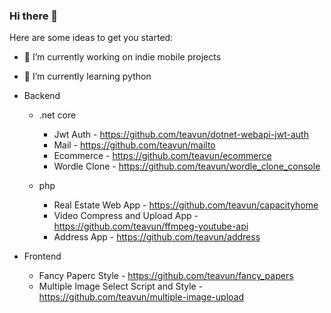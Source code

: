 ### Hi there 👋

<!--
**teavun/teavun** is a ✨ _special_ ✨ repository because its `README.md` (this file) appears on your GitHub profile.
- 👯 I’m looking to collaborate on ...
- 💬 Ask me about ...
- 🤔 I’m looking for Remote Back-end Developer Jobs
- 📫 How to reach me: ...
- 😄 Pronouns: ...
- ⚡ Fun fact: ...
-->

Here are some ideas to get you started:

- 🔭 I’m currently working on indie mobile projects
- 🌱 I’m currently learning python

- Backend
  - .net core
    - Jwt Auth - https://github.com/teavun/dotnet-webapi-jwt-auth
    - Mail - https://github.com/teavun/mailto
    - Ecommerce - https://github.com/teavun/ecommerce
    - Wordle Clone - https://github.com/teavun/wordle_clone_console

  - php
    - Real Estate Web App - https://github.com/teavun/capacityhome
    - Video Compress and Upload App - https://github.com/teavun/ffmpeg-youtube-api
    - Address App - https://github.com/teavun/address
 
- Frontend
  - Fancy Paperc Style - https://github.com/teavun/fancy_papers
  - Multiple Image Select Script and Style -https://github.com/teavun/multiple-image-upload

<!--
Mobile / Flutter
  https://github.com/teavun/xox
  https://github.com/teavun/dict
-->

